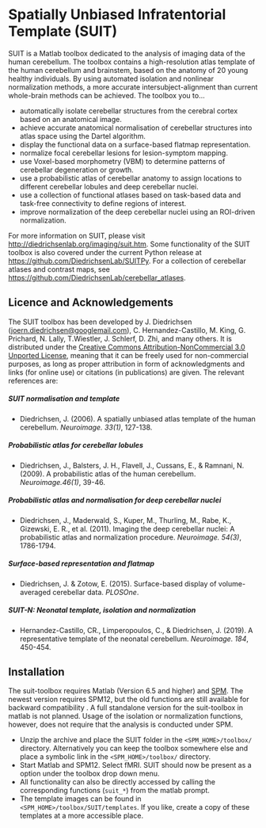 # Spatially Unbiased Infratentorial Template (SUIT) 

SUIT is a Matlab toolbox dedicated to the analysis of imaging data of the human cerebellum. The toolbox contains a high-resolution atlas template of the human cerebellum and brainstem, based on the anatomy of 20 young healthy individuals. By using automated isolation and nonlinear normalization methods, a more accurate intersubject-alignment than current whole-brain methods can be achieved. The toolbox you to...

- automatically isolate cerebellar structures from the cerebral cortex based on an anatomical image.
- achieve accurate anatomical normalisation of cerebellar structures into atlas space using the Dartel algorithm.
- display the functional data on a surface-based flatmap representation.
- normalize focal cerebellar lesions for lesion-symptom mapping.
- use Voxel-based morphometry (VBM) to determine patterns of cerebellar degeneration or growth.
- use a probabilistic atlas of cerebellar anatomy to assign locations to different cerebellar lobules and deep cerebellar nuclei.
- use a collection of functional atlases based on task-based data and task-free connectivity to define regions of interest.
- improve normalization of the deep cerebellar nuclei using an ROI-driven normalization.

For more information on SUIT, please visit http://diedrichsenlab.org/imaging/suit.htm. Some functionality of the SUIT toolbox is also covered under the current Python release at https://github.com/DiedrichsenLab/SUITPy. For a collection of cerebellar atlases and contrast maps, see https://github.com/DiedrichsenLab/cerebellar_atlases. 

## Licence and Acknowledgements

The SUIT toolbox has been developed by J. Diedrichsen (joern.diedrichsen@googlemail.com),  C. Hernandez-Castillo, M. King, G. Prichard, N. Lally, T.Wiestler, J. Schlerf, D. Zhi, and many others. It is distributed under the [Creative Commons Attribution-NonCommercial 3.0 Unported License](http://creativecommons.org/licenses/by-nc/3.0/deed.en_US), meaning that it can be freely used for non-commercial purposes, as long as proper attribution in form of acknowledgments and links (for online use) or citations (in publications) are given. The relevant references are:

##### SUIT normalisation and template

- Diedrichsen, J. (2006). A spatially unbiased atlas template of the human cerebellum. *Neuroimage. 33(1)*, 127-138. 

##### Probabilistic atlas for cerebellar lobules

- Diedrichsen, J., Balsters, J. H., Flavell, J., Cussans, E., & Ramnani, N. (2009). A probabilistic atlas of the human cerebellum. *Neuroimage.46(1)*, 39-46.

##### Probabilistic atlas and normalisation for deep cerebellar nuclei

- Diedrichsen, J., Maderwald, S., Kuper, M., Thurling, M., Rabe, K., Gizewski, E. R., et al. (2011). Imaging the deep cerebellar nuclei: A probabilistic atlas and normalization procedure. *Neuroimage. 54(3)*, 1786-1794.

##### Surface-based representation and flatmap

- Diedrichsen, J. & Zotow, E. (2015). Surface-based display of volume-averaged cerebellar data. *PLOSOne*. 

##### SUIT-N: Neonatal template, isolation and normalization

- Hernandez-Castillo, CR., Limperopoulos, C., & Diedrichsen, J. (2019). A representative template of the neonatal cerebellum. *Neuroimage. 184*, 450-454. 

## Installation
The suit-toolbox requires Matlab (Version 6.5 and higher) and [SPM]("http://www.fil.ion.ac.uk/spm">).</a> The newest version requires SPM12, but the old functions are still available for backward compatibility . A full standalone version for the suit-toolbox in matlab is not planned. Usage of the isolation or normalization functions, however, does not require that the analysis is conducted under SPM. 

- Unzip the archive and place the SUIT folder in the `<SPM_HOME>/toolbox/` directory. Alternatively you can keep the toolbox somewhere else and place a symbolic link in the `<SPM_HOME>/toolbox/` directory.
- Start Matlab and SPM12. Select fMRI. SUIT should now be present as a option under the toolbox drop down menu.
- All functionality can also be directly accessed by calling the corresponding functions (`suit_*`) from the matlab prompt.
- The template images can be found in `<SPM_HOME>/toolbox/SUIT/templates`. If you like, create a copy of these templates at a more accessible place.

